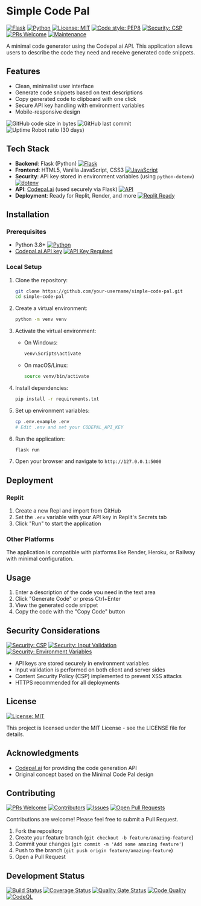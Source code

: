 # Simple Code Pal

[![Flask](https://img.shields.io/badge/Flask-v2.3.3-blue.svg)](https://flask.palletsprojects.com/)
[![Python](https://img.shields.io/badge/Python-3.8+-blue.svg)](https://www.python.org/)
[![License: MIT](https://img.shields.io/badge/License-MIT-yellow.svg)](https://opensource.org/licenses/MIT)
[![Code style: PEP8](https://img.shields.io/badge/code%20style-PEP8-brightgreen.svg)](https://peps.python.org/pep-0008/)
[![Security: CSP](https://img.shields.io/badge/security-CSP-green.svg)](https://developer.mozilla.org/en-US/docs/Web/HTTP/CSP)
[![PRs Welcome](https://img.shields.io/badge/PRs-welcome-brightgreen.svg)](http://makeapullrequest.com)
[![Maintenance](https://img.shields.io/badge/Maintained-yes-green.svg)](https://github.com/canstralian/simple-code-pal/commits/main)

A minimal code generator using the Codepal.ai API. This application allows users to describe the code they need and receive generated code snippets.

## Features

- Clean, minimalist user interface
- Generate code snippets based on text descriptions
- Copy generated code to clipboard with one click
- Secure API key handling with environment variables
- Mobile-responsive design

![GitHub code size in bytes](https://img.shields.io/github/languages/code-size/canstralian/simple-code-pal)
![GitHub last commit](https://img.shields.io/github/last-commit/canstralian/simple-code-pal)
![Uptime Robot ratio (30 days)](https://img.shields.io/uptimerobot/ratio/m793662933-e0ff2756491c293759a5e9a9)

## Tech Stack

- **Backend**: Flask (Python) [![Flask](https://img.shields.io/badge/Flask-2.3.3-blue.svg)](https://flask.palletsprojects.com/)
- **Frontend**: HTML5, Vanilla JavaScript, CSS3 [![JavaScript](https://img.shields.io/badge/JavaScript-ES6+-yellow.svg)](https://developer.mozilla.org/en-US/docs/Web/JavaScript)
- **Security**: API key stored in environment variables (using `python-dotenv`) [![dotenv](https://img.shields.io/badge/dotenv-1.0.0-brightgreen.svg)](https://github.com/theskumar/python-dotenv)
- **API**: [Codepal.ai](https://codepal.ai) (used securely via Flask) [![API](https://img.shields.io/badge/API-Codepal.ai-orange.svg)](https://codepal.ai)
- **Deployment**: Ready for Replit, Render, and more [![Replit Ready](https://img.shields.io/badge/Replit-ready-informational)](https://replit.com)

## Installation

### Prerequisites

- Python 3.8+ [![Python](https://img.shields.io/badge/Python-3.8+-blue.svg)](https://www.python.org/)
- [Codepal.ai API key](https://codepal.ai) [![API Key Required](https://img.shields.io/badge/API_Key-Required-red.svg)](https://codepal.ai)

### Local Setup

1. Clone the repository:
   ```bash
   git clone https://github.com/your-username/simple-code-pal.git
   cd simple-code-pal
   ```

2. Create a virtual environment:
   ```bash
   python -m venv venv
   ```

3. Activate the virtual environment:
   - On Windows:
     ```bash
     venv\Scripts\activate
     ```
   - On macOS/Linux:
     ```bash
     source venv/bin/activate
     ```

4. Install dependencies:
   ```bash
   pip install -r requirements.txt
   ```

5. Set up environment variables:
   ```bash
   cp .env.example .env
   # Edit .env and set your CODEPAL_API_KEY
   ```

6. Run the application:
   ```bash
   flask run
   ```

7. Open your browser and navigate to `http://127.0.0.1:5000`

## Deployment

### Replit

1. Create a new Repl and import from GitHub
2. Set the `.env` variable with your API key in Replit's Secrets tab
3. Click "Run" to start the application

### Other Platforms

The application is compatible with platforms like Render, Heroku, or Railway with minimal configuration.

## Usage

1. Enter a description of the code you need in the text area
2. Click "Generate Code" or press Ctrl+Enter
3. View the generated code snippet
4. Copy the code with the "Copy Code" button

## Security Considerations

[![Security: CSP](https://img.shields.io/badge/security-CSP-green.svg)](https://developer.mozilla.org/en-US/docs/Web/HTTP/CSP)
[![Security: Input Validation](https://img.shields.io/badge/security-Input_Validation-green.svg)](https://cheatsheetseries.owasp.org/cheatsheets/Input_Validation_Cheat_Sheet.html)
[![Security: Environment Variables](https://img.shields.io/badge/security-Environment_Variables-green.svg)](https://12factor.net/config)

- API keys are stored securely in environment variables
- Input validation is performed on both client and server sides
- Content Security Policy (CSP) implemented to prevent XSS attacks
- HTTPS recommended for all deployments

## License

[![License: MIT](https://img.shields.io/badge/License-MIT-yellow.svg)](https://opensource.org/licenses/MIT)

This project is licensed under the MIT License - see the LICENSE file for details.

## Acknowledgments

- [Codepal.ai](https://codepal.ai) for providing the code generation API
- Original concept based on the Minimal Code Pal design

## Contributing

[![PRs Welcome](https://img.shields.io/badge/PRs-welcome-brightgreen.svg?style=flat)](http://makeapullrequest.com)
[![Contributors](https://img.shields.io/github/contributors/your-username/simple-code-pal)](https://github.com/your-username/simple-code-pal/graphs/contributors)
[![Issues](https://img.shields.io/github/issues/your-username/simple-code-pal)](https://github.com/your-username/simple-code-pal/issues)
[![Open Pull Requests](https://img.shields.io/github/issues-pr/your-username/simple-code-pal)](https://github.com/your-username/simple-code-pal/pulls)

Contributions are welcome! Please feel free to submit a Pull Request.

1. Fork the repository
2. Create your feature branch (`git checkout -b feature/amazing-feature`)
3. Commit your changes (`git commit -m 'Add some amazing feature'`)
4. Push to the branch (`git push origin feature/amazing-feature`)
5. Open a Pull Request

## Development Status

[![Build Status](https://img.shields.io/travis/com/your-username/simple-code-pal/main)](https://travis-ci.com/github/your-username/simple-code-pal)
[![Coverage Status](https://img.shields.io/codecov/c/github/your-username/simple-code-pal)](https://codecov.io/gh/your-username/simple-code-pal)
[![Quality Gate Status](https://img.shields.io/sonar/quality_gate/your-username_simple-code-pal?server=https%3A%2F%2Fsonarcloud.io)](https://sonarcloud.io/dashboard?id=your-username_simple-code-pal)
[![Code Quality](https://img.shields.io/codacy/grade/your-project-id)](https://www.codacy.com/gh/your-username/simple-code-pal)
[![CodeQL](https://img.shields.io/github/workflow/status/your-username/simple-code-pal/CodeQL?label=CodeQL)](https://github.com/your-username/simple-code-pal/actions/workflows/codeql-analysis.yml)

